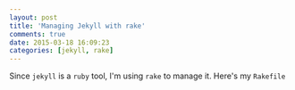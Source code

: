 ```yaml
---
layout: post
title: 'Managing Jekyll with rake'
comments: true
date: 2015-03-18 16:09:23
categories: [jekyll, rake]
---
```


Since <code>jekyll</code> is a <code>ruby</code> tool, I'm using <code>rake</code> to manage it. Here's my <code>Rakefile</code>

<Gist id="c94a9cab44c8c666bcab" />
